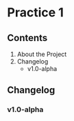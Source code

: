 # Practice 1

## Contents
1. About the Project
2. Changelog
	- v1.0-alpha


## Changelog

### v1.0-alpha
